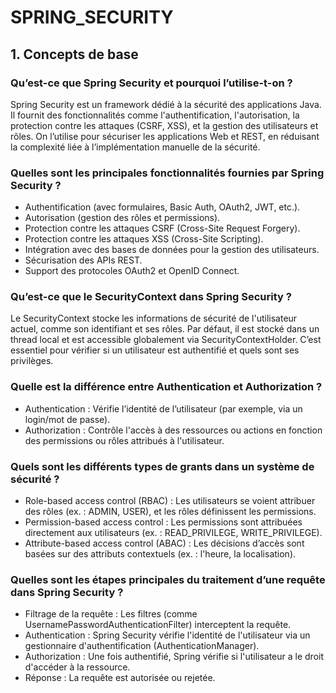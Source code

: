 # SPRING_SECURITY

## 1. Concepts de base  

### Qu’est-ce que Spring Security et pourquoi l’utilise-t-on ?  
Spring Security est un framework dédié à la sécurité des applications Java. Il fournit des fonctionnalités comme l'authentification, l'autorisation, la protection 
contre les attaques (CSRF, XSS), et la gestion des utilisateurs et rôles. On l’utilise pour sécuriser les applications Web et REST, en réduisant la complexité liée à l’implémentation manuelle de la sécurité.  


### Quelles sont les principales fonctionnalités fournies par Spring Security ?  

- Authentification (avec formulaires, Basic Auth, OAuth2, JWT, etc.).  
- Autorisation (gestion des rôles et permissions).  
- Protection contre les attaques CSRF (Cross-Site Request Forgery).  
- Protection contre les attaques XSS (Cross-Site Scripting).  
- Intégration avec des bases de données pour la gestion des utilisateurs.   
- Sécurisation des APIs REST.  
- Support des protocoles OAuth2 et OpenID Connect.  

### Qu’est-ce que le SecurityContext dans Spring Security ?    
Le SecurityContext stocke les informations de sécurité de l'utilisateur actuel, comme son identifiant et ses rôles. Par défaut, il est stocké dans un thread local et est accessible globalement via SecurityContextHolder. 
C’est essentiel pour vérifier si un utilisateur est authentifié et quels sont ses privilèges.

### Quelle est la différence entre Authentication et Authorization ?   

- Authentication : Vérifie l’identité de l’utilisateur (par exemple, via un login/mot de passe).  
- Authorization : Contrôle l'accès à des ressources ou actions en fonction des permissions ou rôles attribués à l'utilisateur.  

### Quels sont les différents types de grants dans un système de sécurité ?  

- Role-based access control (RBAC) : Les utilisateurs se voient attribuer des rôles (ex. : ADMIN, USER), et les rôles définissent les permissions.  
- Permission-based access control : Les permissions sont attribuées directement aux utilisateurs (ex. : READ_PRIVILEGE, WRITE_PRIVILEGE).  
- Attribute-based access control (ABAC) : Les décisions d’accès sont basées sur des attributs contextuels (ex. : l'heure, la localisation).  

### Quelles sont les étapes principales du traitement d’une requête dans Spring Security ?  

- Filtrage de la requête : Les filtres (comme UsernamePasswordAuthenticationFilter) interceptent la requête.  
- Authentication : Spring Security vérifie l'identité de l'utilisateur via un gestionnaire d'authentification (AuthenticationManager).  
- Authorization : Une fois authentifié, Spring vérifie si l'utilisateur a le droit d'accéder à la ressource.  
- Réponse : La requête est autorisée ou rejetée.

  
